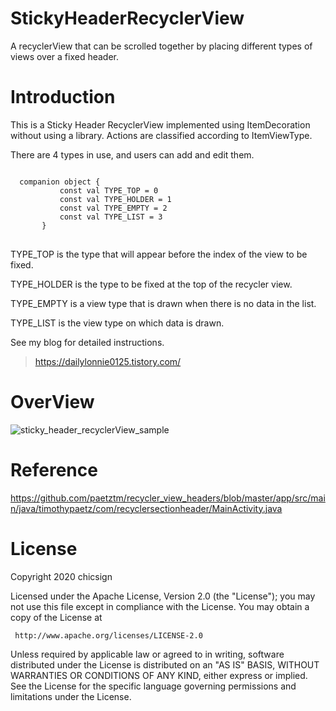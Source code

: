 # StickyHeaderRecyclerView
A recyclerView that can be scrolled together by placing different types of views over a fixed header.

# Introduction
  This is a Sticky Header RecyclerView implemented using ItemDecoration without using a library.
  Actions are classified according to ItemViewType.

  There are 4 types in use, and users can add and edit them.
<pre>
<code>
  companion object {
           const val TYPE_TOP = 0
           const val TYPE_HOLDER = 1
           const val TYPE_EMPTY = 2
           const val TYPE_LIST = 3
       }
</code>
</pre>

TYPE_TOP is the type that will appear before the index of the view to be fixed.

TYPE_HOLDER is the type to be fixed at the top of the recycler view.

TYPE_EMPTY is a view type that is drawn when there is no data in the list.

TYPE_LIST is the view type on which data is drawn.

See my blog for detailed instructions.
> https://dailylonnie0125.tistory.com/

# OverView

![sticky_header_recyclerView_sample](https://user-images.githubusercontent.com/33883893/82872612-3ef9d200-9f6e-11ea-9e76-05b9dd78ef1f.gif)

# Reference

https://github.com/paetztm/recycler_view_headers/blob/master/app/src/main/java/timothypaetz/com/recyclersectionheader/MainActivity.java

# License
  Copyright 2020 chicsign

  Licensed under the Apache License, Version 2.0 (the "License");
  you may not use this file except in compliance with the License.
  You may obtain a copy of the License at

     http://www.apache.org/licenses/LICENSE-2.0

  Unless required by applicable law or agreed to in writing, software
  distributed under the License is distributed on an "AS IS" BASIS,
  WITHOUT WARRANTIES OR CONDITIONS OF ANY KIND, either express or implied.
  See the License for the specific language governing permissions and
  limitations under the License.
